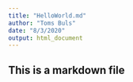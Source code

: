 ```yaml
---
title: "HelloWorld.md"
author: "Toms Buls"
date: "8/3/2020"
output: html_document
---
```


## This is a markdown file
